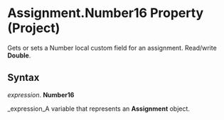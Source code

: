
# Assignment.Number16 Property (Project)

Gets or sets a Number local custom field for an assignment. Read/write  **Double**.


## Syntax

 _expression_. **Number16**

 _expression_A variable that represents an  **Assignment** object.

